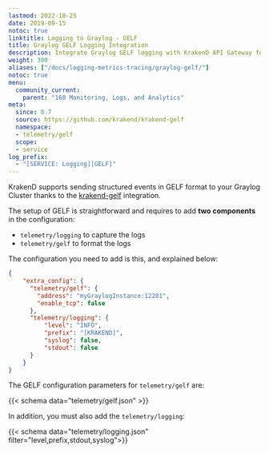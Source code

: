```yaml
---
lastmod: 2022-10-25
date: 2019-09-15
notoc: true
linktitle: Logging to Graylog - GELF
title: Graylog GELF Logging Integration
description: Integrate Graylog GELF logging with KrakenD API Gateway for centralized log management and analysis of API logs
weight: 300
aliases: ["/docs/logging-metrics-tracing/graylog-gelf/"]
notoc: true
menu:
  community_current:
    parent: "160 Monitoring, Logs, and Analytics"
meta:
  since: 0.7
  source: https://github.com/krakend/krakend-gelf
  namespace:
  - telemetry/gelf
  scope:
  - service
log_prefix:
  - "[SERVICE: Logging][GELF]"
---
```

KrakenD supports sending structured events in GELF format to your Graylog Cluster thanks to the [krakend-gelf](https://github.com/krakend/krakend-gelf) integration.

The setup of GELF is straightforward and requires to add **two components** in the configuration:

- `telemetry/logging` to capture the logs
- `telemetry/gelf` to format the logs

The configuration you need to add is this, and explained below:

```json
{
    "extra_config": {
      "telemetry/gelf": {
        "address": "myGraylogInstance:12201",
        "enable_tcp": false
      },
      "telemetry/logging": {
          "level": "INFO",
          "prefix": "[KRAKEND]",
          "syslog": false,
          "stdout": false
      }
    }
}
```

The GELF configuration parameters for `telemetry/gelf` are:

{{< schema data="telemetry/gelf.json" >}}

In addition, you must also add the `telemetry/logging`:

{{< schema data="telemetry/logging.json" filter="level,prefix,stdout,syslog">}}
